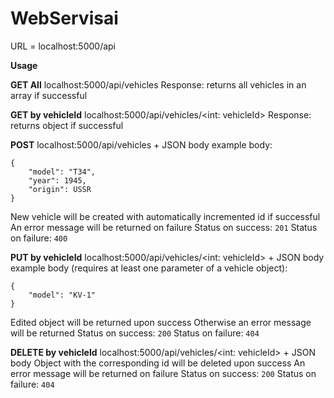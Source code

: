 # WebServisai
 
URL = localhost:5000/api

**Usage**

**GET All**
localhost:5000/api/vehicles
Response: returns all vehicles in an array if successful

**GET by vehicleId**
localhost:5000/api/vehicles/<int: vehicleId>
Response: returns object if successful

**POST**
localhost:5000/api/vehicles + JSON body
example body:
```
{
    "model": "T34",
    "year": 1945,
    "origin": USSR
}
```
New vehicle will be created with automatically incremented id if successful
An error message will be returned on failure
Status on success: ```201```
Status on failure: ```400```

**PUT by vehicleId**
localhost:5000/api/vehicles/<int: vehicleId> + JSON body
example body (requires at least one parameter of a vehicle object):
```
{
    "model": "KV-1"
}
```
Edited object will be returned upon success
Otherwise an error message will be returned
Status on success: ```200```
Status on failure: ```404```

**DELETE by vehicleId**
localhost:5000/api/vehicles/<int: vehicleId> + JSON body
Object with the corresponding id will be deleted upon success
An error message will be returned on failure
Status on success: ```200```
Status on failure: ```404```
